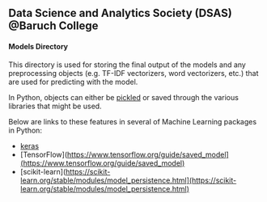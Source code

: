 
## Data Science and Analytics Society (DSAS) <br /> @Baruch College <br />

#### Models Directory
This directory is used for storing the final output of the models and any preprocessing objects (e.g. TF-IDF vectorizers, word vectorizers, etc.) that are used for predicting with the model.

In Python, objects can either be [pickled]([https://docs.python.org/3/library/pickle.html](https://docs.python.org/3/library/pickle.html)) or saved through the various libraries that might be used. 

Below are links to these features in several of Machine Learning packages in Python: 
* [keras](https://keras.io/getting-started/faq/#how-can-i-save-a-keras-model)
* [TensorFlow](https://www.tensorflow.org/guide/saved_model](https://www.tensorflow.org/guide/saved_model)
* [scikit-learn](https://scikit-learn.org/stable/modules/model_persistence.html](https://scikit-learn.org/stable/modules/model_persistence.html)
